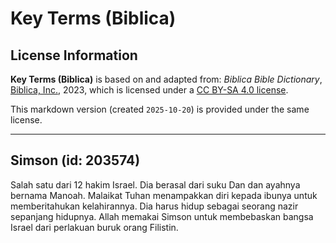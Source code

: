 # Key Terms (Biblica)

## License Information

**Key Terms (Biblica)** is based on and adapted from: _Biblica Bible Dictionary_, [Biblica, Inc.](https://www.biblica.com/), 2023, which is licensed under a [CC BY-SA 4.0 license](https://creativecommons.org/licenses/by-sa/4.0/legalcode.en).

This markdown version (created `2025-10-20`) is provided under the same license.



--------------------------------

## Simson (id: 203574)

Salah satu dari 12 hakim Israel. Dia berasal dari suku Dan dan ayahnya bernama Manoah. Malaikat Tuhan menampakkan diri kepada ibunya untuk memberitahukan kelahirannya. Dia harus hidup sebagai seorang nazir sepanjang hidupnya. Allah memakai Simson untuk membebaskan bangsa Israel dari perlakuan buruk orang Filistin.


